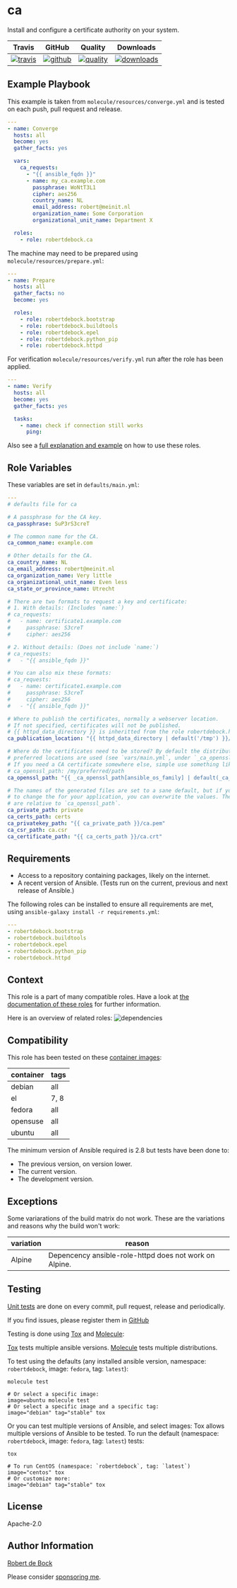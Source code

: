 # ca

Install and configure a certificate authority on your system.

|Travis|GitHub|Quality|Downloads|
|------|------|-------|---------|
|[![travis](https://travis-ci.com/robertdebock/ansible-role-ca.svg?branch=master)](https://travis-ci.com/robertdebock/ansible-role-ca)|[![github](https://github.com/robertdebock/ansible-role-ca/workflows/Ansible%20Molecule/badge.svg)](https://github.com/robertdebock/ansible-role-ca/actions)|[![quality](https://img.shields.io/ansible/quality/35543)](https://galaxy.ansible.com/robertdebock/ca)|[![downloads](https://img.shields.io/ansible/role/d/35543)](https://galaxy.ansible.com/robertdebock/ca)|

## Example Playbook

This example is taken from `molecule/resources/converge.yml` and is tested on each push, pull request and release.
```yaml
---
- name: Converge
  hosts: all
  become: yes
  gather_facts: yes

  vars:
    ca_requests:
      - "{{ ansible_fqdn }}"
      - name: my_ca.example.com
        passphrase: WoNtT3L1
        cipher: aes256
        country_name: NL
        email_address: robert@meinit.nl
        organization_name: Some Corporation
        organizational_unit_name: Department X

  roles:
    - role: robertdebock.ca
```

The machine may need to be prepared using `molecule/resources/prepare.yml`:
```yaml
---
- name: Prepare
  hosts: all
  gather_facts: no
  become: yes

  roles:
    - role: robertdebock.bootstrap
    - role: robertdebock.buildtools
    - role: robertdebock.epel
    - role: robertdebock.python_pip
    - role: robertdebock.httpd
```

For verification `molecule/resources/verify.yml` run after the role has been applied.
```yaml
---
- name: Verify
  hosts: all
  become: yes
  gather_facts: yes

  tasks:
    - name: check if connection still works
      ping:
```

Also see a [full explanation and example](https://robertdebock.nl/how-to-use-these-roles.html) on how to use these roles.

## Role Variables

These variables are set in `defaults/main.yml`:
```yaml
---
# defaults file for ca

# A passphrase for the CA key.
ca_passphrase: SuP3rS3creT

# The common name for the CA.
ca_common_name: example.com

# Other details for the CA.
ca_country_name: NL
ca_email_address: robert@meinit.nl
ca_organization_name: Very little
ca_organizational_unit_name: Even less
ca_state_or_province_name: Utrecht

# There are two formats to request a key and certificate:
# 1. With details: (Includes `name:`)
# ca_requests:
#   - name: certificate1.example.com
#     passphrase: S3creT
#     cipher: aes256

# 2. Without details: (Does not include `name:`)
# ca_requests:
#   - "{{ ansible_fqdn }}"

# You can also mix these formats:
# ca_requests:
#   - name: certificate1.example.com
#     passphrase: S3creT
#     cipher: aes256
#   - "{{ ansible_fqdn }}"

# Where to publish the certificates, normally a webserver location.
# If not specified, certificates will not be published.
# {{ httpd_data_directory }} is inheritted from the role robertdebock.httpd.
ca_publication_location: "{{ httpd_data_directory | default('/tmp') }}/pub"

# Where do the certificates need to be stored? By default the distribution
# preferred locations are used (see `vars/main.yml`, under `_ca_openssl_path`.
# If you need a CA certificate somewhere else, simple use something like this:
# ca_openssl_path: /my/preferred/path
ca_openssl_path: "{{ _ca_openssl_path[ansible_os_family] | default(_ca_openssl_path['default']) }}"

# The names of the generated files are set to a sane default, but if you need
# to change the for your application, you can overwrite the values. These paths
# are relative to `ca_openssl_path`.
ca_private_path: private
ca_certs_path: certs
ca_privatekey_path: "{{ ca_private_path }}/ca.pem"
ca_csr_path: ca.csr
ca_certificate_path: "{{ ca_certs_path }}/ca.crt"
```

## Requirements

- Access to a repository containing packages, likely on the internet.
- A recent version of Ansible. (Tests run on the current, previous and next release of Ansible.)

The following roles can be installed to ensure all requirements are met, using `ansible-galaxy install -r requirements.yml`:

```yaml
---
- robertdebock.bootstrap
- robertdebock.buildtools
- robertdebock.epel
- robertdebock.python_pip
- robertdebock.httpd

```

## Context

This role is a part of many compatible roles. Have a look at [the documentation of these roles](https://robertdebock.nl/) for further information.

Here is an overview of related roles:
![dependencies](https://raw.githubusercontent.com/robertdebock/drawings/artifacts/ca.png "Dependency")

## Compatibility

This role has been tested on these [container images](https://hub.docker.com/):

|container|tags|
|---------|----|
|debian|all|
|el|7, 8|
|fedora|all|
|opensuse|all|
|ubuntu|all|

The minimum version of Ansible required is 2.8 but tests have been done to:

- The previous version, on version lower.
- The current version.
- The development version.

## Exceptions

Some variarations of the build matrix do not work. These are the variations and reasons why the build won't work:

| variation                 | reason                 |
|---------------------------|------------------------|
| Alpine | Depencency ansible-role-httpd does not work on Alpine. |


## Testing

[Unit tests](https://travis-ci.com/robertdebock/ansible-role-ca) are done on every commit, pull request, release and periodically.

If you find issues, please register them in [GitHub](https://github.com/robertdebock/ansible-role-ca/issues)

Testing is done using [Tox](https://tox.readthedocs.io/en/latest/) and [Molecule](https://github.com/ansible/molecule):

[Tox](https://tox.readthedocs.io/en/latest/) tests multiple ansible versions.
[Molecule](https://github.com/ansible/molecule) tests multiple distributions.

To test using the defaults (any installed ansible version, namespace: `robertdebock`, image: `fedora`, tag: `latest`):

```
molecule test

# Or select a specific image:
image=ubuntu molecule test
# Or select a specific image and a specific tag:
image="debian" tag="stable" tox
```

Or you can test multiple versions of Ansible, and select images:
Tox allows multiple versions of Ansible to be tested. To run the default (namespace: `robertdebock`, image: `fedora`, tag: `latest`) tests:

```
tox

# To run CentOS (namespace: `robertdebock`, tag: `latest`)
image="centos" tox
# Or customize more:
image="debian" tag="stable" tox
```

## License

Apache-2.0


## Author Information

[Robert de Bock](https://robertdebock.nl/)

Please consider [sponsoring me](https://github.com/sponsors/robertdebock).
